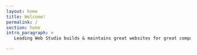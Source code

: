 ```yaml
---
layout: home
title: Welcome!
permalink: /
section: home
intro_paragraph: >
   Leading Web Studio builds & maintains great websites for great companies.

---
```

<!-- content would otherwise go here -->

